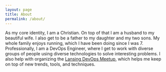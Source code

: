 ```yaml
---
layout: page
title: About
permalink: /about/
---
```


As my core identity, I am a Christian.  On top of that I am a husband to my beautiful wife.  I also get to be a father to my daughter and my two sons.  My whole family enjoys running, which I have been doing since I was 7.  Professionally, I am a DevOps Engineer, where I get to work with diverse groups of people using diverse technologies to solve interesting problems.  I also help with organizing the [Lansing DevOps Meetup](https://www.meetup.com/Lansing-DevOps-Meetup/), which helps me keep on top of new trends, tools, and techniques.
